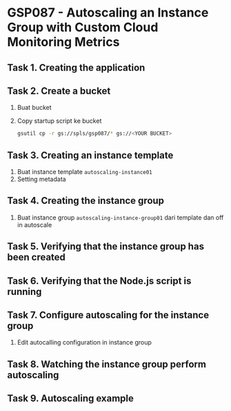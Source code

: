 # GSP087 - Autoscaling an Instance Group with Custom Cloud Monitoring Metrics

## Task 1. Creating the application

## Task 2. Create a bucket

1. Buat bucket
2. Copy startup script ke bucket

   ```bash
   gsutil cp -r gs://spls/gsp087/* gs://<YOUR BUCKET>
   ```

## Task 3. Creating an instance template

1. Buat instance template `autoscaling-instance01`
2. Setting metadata

## Task 4. Creating the instance group

1. Buat instance group `autoscaling-instance-group01` dari template dan off in autoscale

## Task 5. Verifying that the instance group has been created

## Task 6. Verifying that the Node.js script is running

## Task 7. Configure autoscaling for the instance group

1. Edit autocalling configuration in instance group

## Task 8. Watching the instance group perform autoscaling

## Task 9. Autoscaling example
